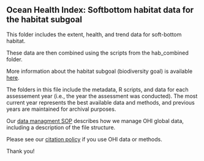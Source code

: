 ## Ocean Health Index: Softbottom habitat data for the habitat subgoal

This folder includes the extent, health, and trend data for soft-bottom habitat.

These data are then combined using the scripts from the hab_combined folder.

More information about the habitat subgoal (biodiversity goal) is available [here](http://ohi-science.org/goals/#biodiversity).

The folders in this file include the metadata, R scripts, and data for each assessement year (i.e., the year the assessment was conducted).  The most current year represents the best available data and methods, and previous years are maintained for archival purposes.

Our [data managment SOP](https://rawgit.com/OHI-Science/ohiprep/master/src/dataOrganization_SOP.html) describes how we manage OHI global data, including a description of the file structure.

Please see our [citation policy](http://ohi-science.org/citation-policy/) if you use OHI data or methods.

Thank you!
